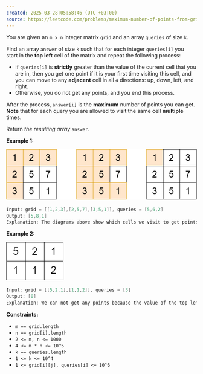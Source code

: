 ```yaml
---
created: 2025-03-28T05:58:46 (UTC +03:00)
source: https://leetcode.com/problems/maximum-number-of-points-from-grid-queries/description/?envType=daily-question&envId=2025-03-28
---
```

You are given an `m x n` integer matrix `grid` and an array `queries` of size `k`.

Find an array `answer` of size `k` such that for each integer `queries[i]` you start in the **top left** cell of the matrix and repeat the following process:

-   If `queries[i]` is **strictly** greater than the value of the current cell that you are in, then you get one point if it is your first time visiting this cell, and you can move to any **adjacent** cell in all `4` directions: up, down, left, and right.
-   Otherwise, you do not get any points, and you end this process.

After the process, `answer[i]` is the **maximum** number of points you can get. **Note** that for each query you are allowed to visit the same cell **multiple** times.

Return _the resulting array_ `answer`.


**Example 1:**

![img.png](img.png)

``` Java
Input: grid = [[1,2,3],[2,5,7],[3,5,1]], queries = [5,6,2]
Output: [5,8,1]
Explanation: The diagrams above show which cells we visit to get points for each query.
```


**Example 2:**

![img_1.png](img_1.png)

``` Java
Input: grid = [[5,2,1],[1,1,2]], queries = [3]
Output: [0]
Explanation: We can not get any points because the value of the top left cell is already greater than or equal to 3.
```


**Constraints:**

-   `m == grid.length`
-   `n == grid[i].length`
-   `2 <= m, n <= 1000`
-   `4 <= m * n <= 10^5`
-   `k == queries.length`
-   `1 <= k <= 10^4`
-   `1 <= grid[i][j], queries[i] <= 10^6`
